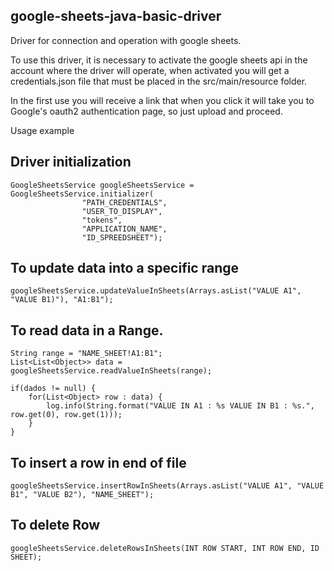 ## google-sheets-java-basic-driver
Driver for connection and operation with google sheets. 

To use this driver, it is necessary to activate the google sheets api in the account where the driver will operate, when activated you will get a credentials.json file that must be placed in the src/main/resource folder.

In the first use you will receive a link that when you click it will take you to Google's oauth2 authentication page, so just upload and proceed.

Usage example


## Driver initialization

```
GoogleSheetsService googleSheetsService = GoogleSheetsService.initializer(
				"PATH_CREDENTIALS",
				"USER_TO_DISPLAY",
				"tokens",
				"APPLICATION_NAME",
				"ID_SPREEDSHEET");
```

## To update data into a specific range

```
googleSheetsService.updateValueInSheets(Arrays.asList("VALUE A1", "VALUE B1)"), "A1:B1");
```

## To read data in a Range.

```
String range = "NAME_SHEET!A1:B1";
List<List<Object>> data = googleSheetsService.readValueInSheets(range);

if(dados != null) {
	for(List<Object> row : data) {
		log.info(String.format("VALUE IN A1 : %s VALUE IN B1 : %s.", row.get(0), row.get(1)));
	}
}
```

## To insert a row in end of file

```
googleSheetsService.insertRowInSheets(Arrays.asList("VALUE A1", "VALUE B1", "VALUE B2"), "NAME_SHEET");
```

## To delete Row 

```
googleSheetsService.deleteRowsInSheets(INT ROW START, INT ROW END, ID SHEET);
```
